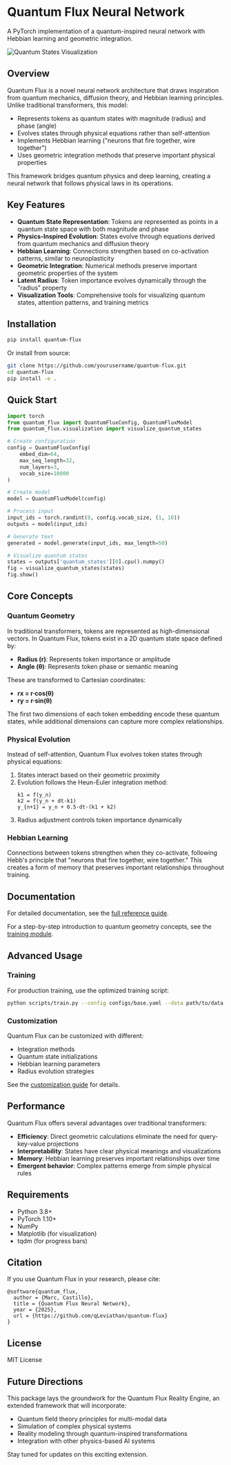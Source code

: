 # Quantum Flux Neural Network

A PyTorch implementation of a quantum-inspired neural network with Hebbian learning and geometric integration.

![Quantum States Visualization](docs/images/quantum_states.png)

## Overview

Quantum Flux is a novel neural network architecture that draws inspiration from quantum mechanics, diffusion theory, and Hebbian learning principles. Unlike traditional transformers, this model:

- Represents tokens as quantum states with magnitude (radius) and phase (angle)
- Evolves states through physical equations rather than self-attention
- Implements Hebbian learning ("neurons that fire together, wire together")
- Uses geometric integration methods that preserve important physical properties

This framework bridges quantum physics and deep learning, creating a neural network that follows physical laws in its operations.

## Key Features

- **Quantum State Representation**: Tokens are represented as points in a quantum state space with both magnitude and phase
- **Physics-Inspired Evolution**: States evolve through equations derived from quantum mechanics and diffusion theory
- **Hebbian Learning**: Connections strengthen based on co-activation patterns, similar to neuroplasticity
- **Geometric Integration**: Numerical methods preserve important geometric properties of the system
- **Latent Radius**: Token importance evolves dynamically through the "radius" property
- **Visualization Tools**: Comprehensive tools for visualizing quantum states, attention patterns, and training metrics

## Installation

```bash
pip install quantum-flux
```

Or install from source:

```bash
git clone https://github.com/yourusername/quantum-flux.git
cd quantum-flux
pip install -e .
```

## Quick Start

```python
import torch
from quantum_flux import QuantumFluxConfig, QuantumFluxModel
from quantum_flux.visualization import visualize_quantum_states

# Create configuration
config = QuantumFluxConfig(
    embed_dim=64,
    max_seq_length=32,
    num_layers=3,
    vocab_size=10000
)

# Create model
model = QuantumFluxModel(config)

# Process input
input_ids = torch.randint(0, config.vocab_size, (1, 10))
outputs = model(input_ids)

# Generate text
generated = model.generate(input_ids, max_length=50)

# Visualize quantum states
states = outputs['quantum_states'][0].cpu().numpy()
fig = visualize_quantum_states(states)
fig.show()
```

## Core Concepts

### Quantum Geometry

In traditional transformers, tokens are represented as high-dimensional vectors. In Quantum Flux, tokens exist in a 2D quantum state space defined by:

- **Radius (r)**: Represents token importance or amplitude
- **Angle (θ)**: Represents token phase or semantic meaning

These are transformed to Cartesian coordinates:
- **rx = r·cos(θ)**
- **ry = r·sin(θ)**

The first two dimensions of each token embedding encode these quantum states, while additional dimensions can capture more complex relationships.

### Physical Evolution

Instead of self-attention, Quantum Flux evolves token states through physical equations:

1. States interact based on their geometric proximity
2. Evolution follows the Heun-Euler integration method:
   ```
   k1 = f(y_n)
   k2 = f(y_n + dt·k1)
   y_{n+1} = y_n + 0.5·dt·(k1 + k2)
   ```
3. Radius adjustment controls token importance dynamically

### Hebbian Learning

Connections between tokens strengthen when they co-activate, following Hebb's principle that "neurons that fire together, wire together." This creates a form of memory that preserves important relationships throughout training.

## Documentation

For detailed documentation, see the [full reference guide](docs/reference.md).

For a step-by-step introduction to quantum geometry concepts, see the [training module](docs/training/quantum_geometry.md).

## Advanced Usage

### Training

For production training, use the optimized training script:

```bash
python scripts/train.py --config configs/base.yaml --data path/to/data --output path/to/output
```

### Customization

Quantum Flux can be customized with different:
- Integration methods
- Quantum state initializations
- Hebbian learning parameters
- Radius evolution strategies

See the [customization guide](docs/guides/customization.md) for details.

## Performance

Quantum Flux offers several advantages over traditional transformers:

- **Efficiency**: Direct geometric calculations eliminate the need for query-key-value projections
- **Interpretability**: States have clear physical meanings and visualizations
- **Memory**: Hebbian learning preserves important relationships over time
- **Emergent behavior**: Complex patterns emerge from simple physical rules

## Requirements

- Python 3.8+
- PyTorch 1.10+
- NumPy
- Matplotlib (for visualization)
- tqdm (for progress bars)

## Citation

If you use Quantum Flux in your research, please cite:

```
@software{quantum_flux,
  author = {Marc, Castillo},
  title = {Quantum Flux Neural Network},
  year = {2025},
  url = {https://github.com/qLeviathan/quantum-flux}
}
```

## License

MIT License

## Future Directions

This package lays the groundwork for the Quantum Flux Reality Engine, an extended framework that will incorporate:

- Quantum field theory principles for multi-modal data
- Simulation of complex physical systems
- Reality modeling through quantum-inspired transformations
- Integration with other physics-based AI systems

Stay tuned for updates on this exciting extension.
